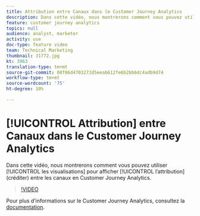 ```yaml
---
title: Attribution entre Canaux dans le Customer Journey Analytics
description: Dans cette vidéo, nous montrerons comment vous pouvez utiliser les visualisations pour montrer l’attribution (accorder du crédit) entre canaux dans Adobe Customer Journey Analytics.
feature: customer journey analytics
topics: null
audience: analyst, marketer
activity: use
doc-type: feature video
team: Technical Marketing
thumbnail: 31772.jpg
kt: 3963
translation-type: tm+mt
source-git-commit: 08f06d4703272d5eeab612fe6b2bb6dc4adb9d74
workflow-type: tm+mt
source-wordcount: '75'
ht-degree: 10%

---
```



# [!UICONTROL Attribution] entre Canaux dans le Customer Journey Analytics

Dans cette vidéo, nous montrerons comment vous pouvez utiliser [!UICONTROL les visualisations] pour afficher [!UICONTROL l’attribution] (créditer) entre les canaux en Customer Journey Analytics.

>[!VIDEO](https://video.tv.adobe.com/v/31772/?quality=12)

Pour plus d’informations sur le Customer Journey Analytics, consultez la [documentation](https://docs.adobe.com/content/help/fr-FR/analytics-platform/using/cja-landing.html).
